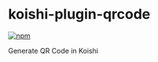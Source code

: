 # koishi-plugin-qrcode

[![npm](https://img.shields.io/npm/v/{{name}}?style=flat-square)](https://www.npmjs.com/package/{{name}})

Generate QR Code in Koishi
